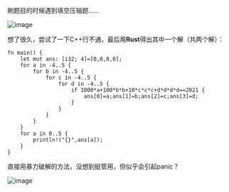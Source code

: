刷题目的时候遇到填空压轴题……

![image](https://user-images.githubusercontent.com/77920708/216241189-9f601081-8fc9-4230-bebf-25ece648eddc.png)

想了很久，尝试了一下C++行不通，最后用**Rust**得出其中一个解（共两个解）：

```
fn main() {
    let mut ans: [i32; 4]=[0,0,0,0];
    for a in -4..5 {
        for b in -4..5 {
            for c in -4..5 {
                for d in -4..5 {
                    if 1000*a+100*b*b+10*c*c*c+d*d*d*d==2021 {
                        ans[0]=a;ans[1]=b;ans[2]=c;ans[3]=d;
                    }
                }
            }
        }
    }
    for a in 0..5 {
        println!("{}",ans[a]);
    }
}
```

直接用暴力破解的方法，没想到挺管用，但似乎会引起panic？

![image](https://user-images.githubusercontent.com/77920708/216241616-7fb4e585-fce5-4e1e-9575-598c7528de32.png)

